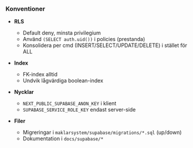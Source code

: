 ### Konventioner

- **RLS**
  - Default deny, minsta privilegium
  - Använd `(SELECT auth.uid())` i policies (prestanda)
  - Konsolidera per cmd (INSERT/SELECT/UPDATE/DELETE) i stället för ALL

- **Index**
  - FK-index alltid
  - Undvik lågvärdiga boolean-index

- **Nycklar**
  - `NEXT_PUBLIC_SUPABASE_ANON_KEY` i klient
  - `SUPABASE_SERVICE_ROLE_KEY` endast server-side

- **Filer**
  - Migreringar i `maklarsystem/supabase/migrations/*.sql` (up/down)
  - Dokumentation i `docs/supabase/*`






